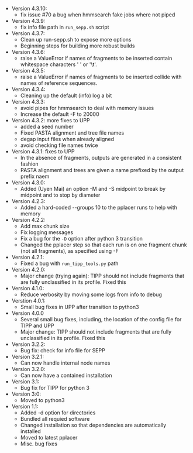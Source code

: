 * Version 4.3.10:
     * fix issue #70 a bug when hmmsearch fake jobs where not piped
* Version 4.3.9:
     * fix info file path in `run_sepp.sh` script
* Version 4.3.7:
     * Clean up run-sepp.sh to expose more options
     * Beginning steps for building more robust builds
* Version 4.3.6:
     * raise a ValueError if names of fragments to be inserted contain whitespace characters ' ' or '\t'.
* Version 4.3.5:
     * raise a ValueError if names of fragments to be inserted collide with names of reference sequences.
* Version 4.3.4:
     * Cleaning up the default (info) log  a bit
* Version 4.3.3:
     * avoid pipes for hmmsearch to deal with memory issues
     * Increase the default -F to 20000
* Version 4.3.2: more fixes to UPP
     * added a  seed number
     * Fixed PASTA alignment and tree file names
     * degap input files when already aligned
     * avoid checking file names twice
* Version 4.3.1: fixes to UPP
     * In the absence of fragments, outputs are generated in a consistent fashion
     * PASTA alignment and trees are given a name prefixed by the output prefix naem
* Version 4.3.0:
     * Added (Uyen Mai) an option -M and -S midpoint to break by midpoint and to stop by diameter
* Version 4.2.3:
     * Added a hard-coded --groups 10 to the pplacer runs to help with memory
* Version 4.2.2:
     * Add max chunk size
     * Fix logging messages
     * Fix a bug for the `-D` option after python 3 transition
     * Changed the pplacer step so that each run is on one fragment chunk (not all fragments), as specified using -F
* Version 4.2.1:
     * Fixed a bug with `run_tipp_tools.py` path
* Version 4.2.0:
     * Major change (trying again): TIPP should not include fragments that are fully unclassified in its profile. Fixed this
* Version 4.1.0:
     * Reduce verbosity by moving some logs from info to debug
* Verstion 4.0.1:
     * Small bug fixes in UPP after transition to python3
* Version 4.0.0
     * Several small bug fixes, including, the location of the config file for TIPP and UPP
     * Major change: TIPP should not include fragments that are fully unclassified in its profile. Fixed this
* Version 3.2.2:
     * Bug fix: check for info file for SEPP
* Version 3.2.1:
     * Can now handle internal node names
* Version 3.2.0:
     * Can now have a contained installation
* Version 3.1:
     * Bug fix for TIPP for python 3
* Version 3:0:
    * Moved to python3
* Version 1.1:
    * Added -d option for directories
    * Bundled all requied software
    * Changed installation so that dependencies are automatically installed
    * Moved to latest pplacer
    * Misc. bug fixes
